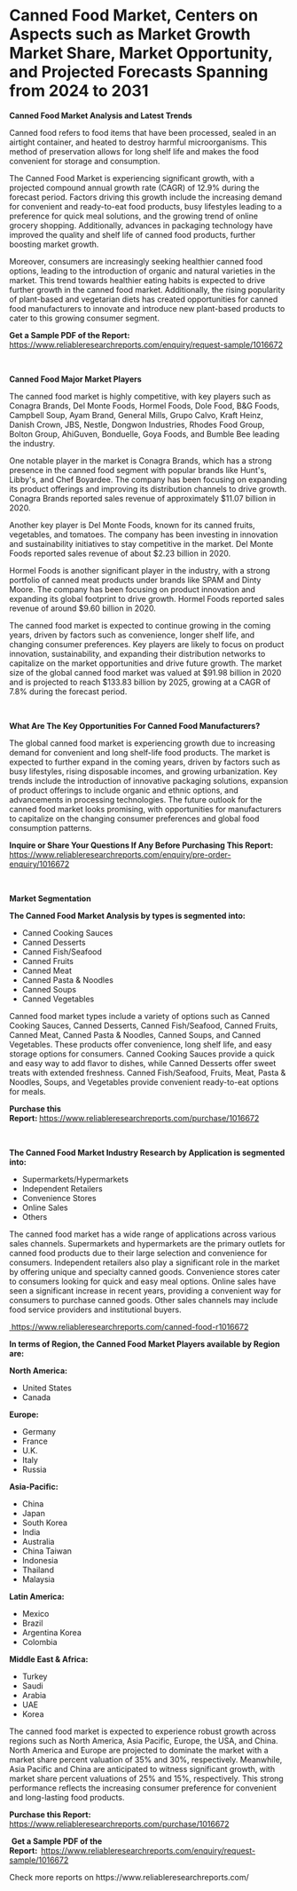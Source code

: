 <p><h1>Canned Food Market, Centers on Aspects such as Market Growth Market Share, Market Opportunity, and Projected Forecasts Spanning from 2024 to 2031</h1></p><p><strong>Canned Food Market Analysis and Latest Trends</strong></p>
<p><p>Canned food refers to food items that have been processed, sealed in an airtight container, and heated to destroy harmful microorganisms. This method of preservation allows for long shelf life and makes the food convenient for storage and consumption.</p><p>The Canned Food Market is experiencing significant growth, with a projected compound annual growth rate (CAGR) of 12.9% during the forecast period. Factors driving this growth include the increasing demand for convenient and ready-to-eat food products, busy lifestyles leading to a preference for quick meal solutions, and the growing trend of online grocery shopping. Additionally, advances in packaging technology have improved the quality and shelf life of canned food products, further boosting market growth.</p><p>Moreover, consumers are increasingly seeking healthier canned food options, leading to the introduction of organic and natural varieties in the market. This trend towards healthier eating habits is expected to drive further growth in the canned food market. Additionally, the rising popularity of plant-based and vegetarian diets has created opportunities for canned food manufacturers to innovate and introduce new plant-based products to cater to this growing consumer segment.</p></p>
<p><strong>Get a Sample PDF of the Report:&nbsp;</strong> <a href="https://www.reliableresearchreports.com/enquiry/request-sample/1016672">https://www.reliableresearchreports.com/enquiry/request-sample/1016672</a></p>
<p>&nbsp;</p>
<p><strong>Canned Food Major Market Players</strong></p>
<p><p>The canned food market is highly competitive, with key players such as Conagra Brands, Del Monte Foods, Hormel Foods, Dole Food, B&G Foods, Campbell Soup, Ayam Brand, General Mills, Grupo Calvo, Kraft Heinz, Danish Crown, JBS, Nestle, Dongwon Industries, Rhodes Food Group, Bolton Group, AhiGuven, Bonduelle, Goya Foods, and Bumble Bee leading the industry.</p><p>One notable player in the market is Conagra Brands, which has a strong presence in the canned food segment with popular brands like Hunt's, Libby's, and Chef Boyardee. The company has been focusing on expanding its product offerings and improving its distribution channels to drive growth. Conagra Brands reported sales revenue of approximately $11.07 billion in 2020.</p><p>Another key player is Del Monte Foods, known for its canned fruits, vegetables, and tomatoes. The company has been investing in innovation and sustainability initiatives to stay competitive in the market. Del Monte Foods reported sales revenue of about $2.23 billion in 2020.</p><p>Hormel Foods is another significant player in the industry, with a strong portfolio of canned meat products under brands like SPAM and Dinty Moore. The company has been focusing on product innovation and expanding its global footprint to drive growth. Hormel Foods reported sales revenue of around $9.60 billion in 2020.</p><p>The canned food market is expected to continue growing in the coming years, driven by factors such as convenience, longer shelf life, and changing consumer preferences. Key players are likely to focus on product innovation, sustainability, and expanding their distribution networks to capitalize on the market opportunities and drive future growth. The market size of the global canned food market was valued at $91.98 billion in 2020 and is projected to reach $133.83 billion by 2025, growing at a CAGR of 7.8% during the forecast period.</p></p>
<p>&nbsp;</p>
<p><strong>What Are The Key Opportunities For Canned Food Manufacturers?</strong></p>
<p><p>The global canned food market is experiencing growth due to increasing demand for convenient and long shelf-life food products. The market is expected to further expand in the coming years, driven by factors such as busy lifestyles, rising disposable incomes, and growing urbanization. Key trends include the introduction of innovative packaging solutions, expansion of product offerings to include organic and ethnic options, and advancements in processing technologies. The future outlook for the canned food market looks promising, with opportunities for manufacturers to capitalize on the changing consumer preferences and global food consumption patterns.</p></p>
<p><strong>Inquire or Share Your Questions If Any Before Purchasing This Report:</strong> <a href="https://www.reliableresearchreports.com/enquiry/pre-order-enquiry/1016672">https://www.reliableresearchreports.com/enquiry/pre-order-enquiry/1016672</a></p>
<p>&nbsp;</p>
<p><strong>Market Segmentation</strong></p>
<p><strong>The Canned Food Market Analysis by types is segmented into:</strong></p>
<p><ul><li>Canned Cooking Sauces</li><li>Canned Desserts</li><li>Canned Fish/Seafood</li><li>Canned Fruits</li><li>Canned Meat</li><li>Canned Pasta & Noodles</li><li>Canned Soups</li><li>Canned Vegetables</li></ul></p>
<p><p>Canned food market types include a variety of options such as Canned Cooking Sauces, Canned Desserts, Canned Fish/Seafood, Canned Fruits, Canned Meat, Canned Pasta & Noodles, Canned Soups, and Canned Vegetables. These products offer convenience, long shelf life, and easy storage options for consumers. Canned Cooking Sauces provide a quick and easy way to add flavor to dishes, while Canned Desserts offer sweet treats with extended freshness. Canned Fish/Seafood, Fruits, Meat, Pasta & Noodles, Soups, and Vegetables provide convenient ready-to-eat options for meals.</p></p>
<p><strong>Purchase this Report:&nbsp;</strong><a href="https://www.reliableresearchreports.com/purchase/1016672">https://www.reliableresearchreports.com/purchase/1016672</a></p>
<p>&nbsp;</p>
<p><strong>The Canned Food Market Industry Research by Application is segmented into:</strong></p>
<p><ul><li>Supermarkets/Hypermarkets</li><li>Independent Retailers</li><li>Convenience Stores</li><li>Online Sales</li><li>Others</li></ul></p>
<p><p>The canned food market has a wide range of applications across various sales channels. Supermarkets and hypermarkets are the primary outlets for canned food products due to their large selection and convenience for consumers. Independent retailers also play a significant role in the market by offering unique and specialty canned goods. Convenience stores cater to consumers looking for quick and easy meal options. Online sales have seen a significant increase in recent years, providing a convenient way for consumers to purchase canned goods. Other sales channels may include food service providers and institutional buyers.</p></p>
<p><a href="https://www.reliableresearchreports.com/canned-food-r1016672">&nbsp;https://www.reliableresearchreports.com/canned-food-r1016672</a></p>
<p><strong>In terms of Region, the Canned Food Market Players available by Region are:</strong></p>
<p>
    <p> <strong> North America: </strong>
        <ul>
            <li>United States</li>
            <li>Canada</li>
        </ul>
        </p> 
    <p> <strong> Europe: </strong>
        <ul>
            <li>Germany</li>
            <li>France</li>
            <li>U.K.</li>
            <li>Italy</li>
            <li>Russia</li>
        </ul>
        </p> 
    <p> <strong> Asia-Pacific: </strong>
        <ul>
            <li>China</li>
            <li>Japan</li>
            <li>South Korea</li>
            <li>India</li>
            <li>Australia</li>
            <li>China Taiwan</li>
            <li>Indonesia</li>
            <li>Thailand</li>
            <li>Malaysia</li>
        </ul>
        </p> 
    <p> <strong> Latin America: </strong>
        <ul>
            <li>Mexico</li>
            <li>Brazil</li>
            <li>Argentina Korea</li>
            <li>Colombia</li>
        </ul>
        </p> 
    <p> <strong> Middle East & Africa: </strong>
        <ul>
            <li>Turkey</li>
            <li>Saudi</li>
            <li>Arabia</li>
            <li>UAE</li>
            <li>Korea</li>
        </ul>
    </p>
    </p>
<p><p>The canned food market is expected to experience robust growth across regions such as North America, Asia Pacific, Europe, the USA, and China. North America and Europe are projected to dominate the market with a market share percent valuation of 35% and 30%, respectively. Meanwhile, Asia Pacific and China are anticipated to witness significant growth, with market share percent valuations of 25% and 15%, respectively. This strong performance reflects the increasing consumer preference for convenient and long-lasting food products.</p></p>
<p><strong>Purchase this Report: </strong><a href="https://www.reliableresearchreports.com/purchase/1016672">https://www.reliableresearchreports.com/purchase/1016672</a></p>
<p>&nbsp;<strong>Get a Sample PDF of the Report:&nbsp;&nbsp;</strong><a href="https://www.reliableresearchreports.com/enquiry/request-sample/1016672">https://www.reliableresearchreports.com/enquiry/request-sample/1016672</a></p>
<p><strong></strong></p>
<p>Check more reports on https://www.reliableresearchreports.com/</p>